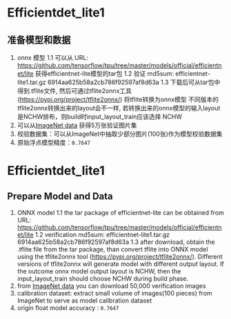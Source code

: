 # Efficientdet_lite1

## 准备模型和数据
1. onnx 模型
    1.1 可以从 URL: https://github.com/tensorflow/tpu/tree/master/models/official/efficientnet/lite 获得efficientnet-lite模型的tar包
    1.2 验证 md5sum: efficientnet-lite1.tar.gz 6914aa625b58a2cb786f92597af8d63a
    1.3 下载后可从tar包中得到.tflite文件, 然后可通过tflite2onnx工具 (https://pypi.org/project/tflite2onnx/) 将tflite转换为onnx模型 不同版本的tflite2onnx转换出来的layout会不一样, 若转换出来的onnx模型的输入layout是NCHW排布，则build时input_layout_train应该选择 NCHW
2. 可以从[ImageNet data](http://www.image-net.org/) 获得5万张验证图片集
3. 校验数据集：可以从ImageNet中抽取少部分图片(100张)作为模型校验数据集
4. 原始浮点模型精度：`0.7647`

# Efficientdet_lite1

## Prepare Model and Data
1. ONNX model
    1.1 the tar package of efficientnet-lite can be obtained from URL: https://github.com/tensorflow/tpu/tree/master/models/official/efficientnet/lite
    1.2 verification md5sum: efficientnet-lite1.tar.gz 6914aa625b58a2cb786f92597af8d63a
    1.3 after download, obtain the .tflite file from the tar package, than convert tflite into ONNX model using the tflite2onnx tool (https://pypi.org/project/tflite2onnx/). Different versions of tflite2onnx will generate model with different output layout. If the outcome onnx model output layout is NCHW, then the input_layout_train should choose NCHW during build phase.
2. from [ImageNet data](http://www.image-net.org/) you can download 50,000 verification images
3. calibration dataset: extract small volume of images(100 pieces) from ImageNet to serve as model calibration dataset
4. origin float model accuracy : `0.7647`
